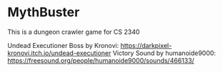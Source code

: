 # MythBuster
This is a dungeon crawler game for CS 2340





Undead Executioner Boss by Kronovi: https://darkpixel-kronovi.itch.io/undead-executioner
Victory Sound by humanoide9000: https://freesound.org/people/humanoide9000/sounds/466133/

